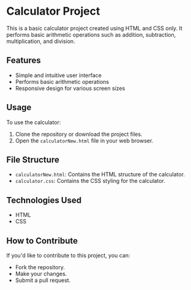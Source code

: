 # Calculator Project

This is a basic calculator project created using HTML and CSS only. It performs basic arithmetic operations such as addition, subtraction, multiplication, and division.

## Features

- Simple and intuitive user interface
- Performs basic arithmetic operations
- Responsive design for various screen sizes

## Usage

To use the calculator:

1. Clone the repository or download the project files.
2. Open the `calculatorNew.html` file in your web browser.

## File Structure

- `calculatorNew.html`: Contains the HTML structure of the calculator.
- `calculator.css`: Contains the CSS styling for the calculator.

## Technologies Used

- HTML
- CSS

## How to Contribute

If you'd like to contribute to this project, you can:

- Fork the repository.
- Make your changes.
- Submit a pull request.


